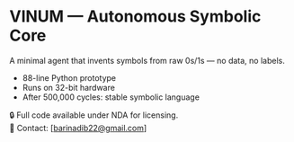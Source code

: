 # VINUM — Autonomous Symbolic Core

A minimal agent that invents symbols from raw 0s/1s — no data, no labels.

- 88-line Python prototype
- Runs on 32-bit hardware
- After 500,000 cycles: stable symbolic language

🔒 Full code available under NDA for licensing.  
📧 Contact: [barinadib22@gmail.com]
